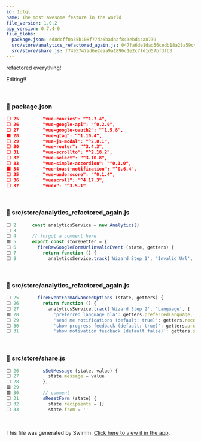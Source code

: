 ```yaml
---
id: 1otql
name: The most awesome feature in the world
file_version: 1.0.2
app_version: 0.7.4-0
file_blobs:
  package.json: ed8dcff0a35b108f77da6badaaf843ebd4ca8739
  src/store/analytics_refactored_again.js: 047fa6de1dad56cedb18a28a59c42c4d20973270
  src/store/share.js: f7495747ad6e2eaa9a1896c1e2c7fd1d57bf3fb3
---
```


refactored everything!

Editing!!

<br/>

<!-- NOTE-swimm-snippet: the lines below link your snippet to Swimm -->
### 📄 package.json
```json
⬜ 25         "vue-cookies": "^1.7.4",
⬜ 26         "vue-google-api": "^0.2.0",
⬜ 27         "vue-google-oauth2": "^1.5.8",
🟩 28         "vue-gtag": "^1.10.4",
⬜ 29         "vue-js-modal": "^2.0.1",
⬜ 30         "vue-router": "^3.4.3",
⬜ 31         "vue-scrollto": "^2.18.2",
⬜ 32         "vue-select": "^3.10.8",
⬜ 33         "vue-simple-accordion": "^0.1.0",
🟩 34         "vue-toast-notification": "^0.6.4",
⬜ 35         "vue-underscore": "^0.1.4",
⬜ 36         "vuescroll": "^4.17.3",
⬜ 37         "vuex": "^3.5.1"
```

<br/>

<!-- NOTE-swimm-snippet: the lines below link your snippet to Swimm -->
### 📄 src/store/analytics_refactored_again.js
```javascript
⬜ 2      const analyticsService = new Analytics()
⬜ 3      
⬜ 4      // forgot a comment here
🟩 5      export const storeGetter = {
⬜ 6        fireRawGoogleFormUrlInvalidEvent (state, getters) {
⬜ 7          return function () {
⬜ 8            analyticsService.track('Wizard Step 1', 'Invalid Url', {
```

<br/>

<!-- NOTE-swimm-snippet: the lines below link your snippet to Swimm -->
### 📄 src/store/analytics_refactored_again.js
```javascript
⬜ 25       fireEventFormAdvancedOptions (state, getters) {
⬜ 26         return function () {
⬜ 27           analyticsService.track('Wizard Step 2', 'Language', {
🟩 28             'preferred language bla': getters.preferredLanguage,
⬜ 29             'send me notifications (default: true)': getters.receiveExpirationEmail,
⬜ 30             'show progress feedback (default: true)': getters.progressValue,
⬜ 31             'show motivation feedback (default false)': getters.showMotivationValue
```

<br/>

<!-- NOTE-swimm-snippet: the lines below link your snippet to Swimm -->
### 📄 src/store/share.js
```javascript
⬜ 26         sSetMessage (state, value) {
⬜ 27           state.message = value
⬜ 28         },
🟩 29     
🟩 30         // comment
⬜ 31         sResetForm (state) {
⬜ 32           state.recipients = []
⬜ 33           state.from = ''
```

<br/>

This file was generated by Swimm. [Click here to view it in the app](https://swimm-web-app.web.app/repos/Z2l0aHViJTNBJTNBdGVzdC1wcm9qZWN0LXJlbmFtZWQlM0ElM0FuYWRhdi1zd2ltbQ==/docs/1otql).